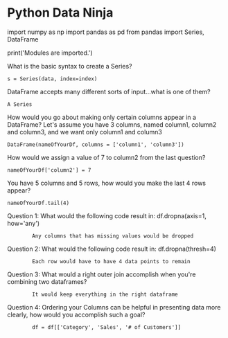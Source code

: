 # Python Data Ninja

import numpy as np
import pandas as pd
from pandas import Series, DataFrame

print('Modules are imported.')



What is the basic syntax to create a Series?

    s = Series(data, index=index)


DataFrame accepts many different sorts of input...what is one of them?

    A Series


How would you go about making only certain columns appear in a DataFrame? Let's assume you have 3 columns, named column1, column2 and column3, and we want only column1 and column3

    DataFrame(nameOfYourDf, columns = ['column1', 'column3'])


How would we assign a value of 7 to column2 from the last question?

    nameOfYourDf['column2'] = 7


You have 5 columns and 5 rows, how would you make the last 4 rows appear?

    nameOfYourDf.tail(4)


Question 1: What would the following code result in:    df.dropna(axis=1, how='any')

            Any columns that has missing values would be dropped


Question 2: What would the following code result in:    df.dropna(thresh=4)

            Each row would have to have 4 data points to remain


Question 3: What would a right outer join accomplish when you're combining two dataframes?

            It would keep everything in the right dataframe


Question 4: Ordering your Columns can be helpful in presenting data more clearly, how would you accomplish such a goal?

            df = df[['Category', 'Sales', '# of Customers']]
